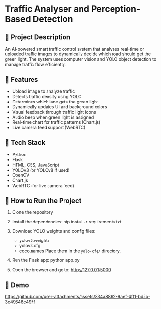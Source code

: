 # Traffic Analyser and Perception-Based Detection

## 📘 Project Description
An AI-powered smart traffic control system that analyzes real-time or uploaded traffic images to dynamically decide which road should get the green light. The system uses computer vision and YOLO object detection to manage traffic flow efficiently.

## 🔧 Features
- Upload image to analyze traffic
- Detects traffic density using YOLO
- Determines which lane gets the green light
- Dynamically updates UI and background colors
- Visual feedback through traffic light icons
- Audio beep when green light is assigned
- Real-time chart for traffic patterns (Chart.js)
- Live camera feed support (WebRTC)

## 🚀 Tech Stack
- Python
- Flask
- HTML, CSS, JavaScript
- YOLOv3 (or YOLOv8 if used)
- OpenCV
- Chart.js
- WebRTC (for live camera feed)

## 📂 How to Run the Project
1. Clone the repository
2. Install the dependencies:
   pip install -r requirements.txt

3. Download YOLO weights and config files:
   - yolov3.weights
   - yolov3.cfg
   - coco.names
   Place them in the `yolo-cfg/` directory.

4. Run the Flask app:
   python app.py

5. Open the browser and go to:
   http://127.0.0.1:5000

## 🎥 Demo
https://github.com/user-attachments/assets/834a8892-9aef-4ff1-bd5b-3c49646c497f

